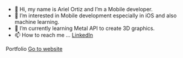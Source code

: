 - 👋 Hi, my name is Ariel Ortiz and I’m a Mobile developer.
- 👀 I’m interested in Mobile development especially in iOS and also machine learning. 
- 🌱 I’m currently learning Metal API to create 3D graphics.
- 📫 How to reach me ... <a href="https://www.linkedin.com/in/ariel-ortiz-b66979186/">LinkedIn</a>

Portfolio <a href="https://arielortiz.co/">Go to website</a>

<!---
Ariel0123/Ariel0123 is a ✨ special ✨ repository because its `README.md` (this file) appears on your GitHub profile.
You can click the Preview link to take a look at your changes.
--->
